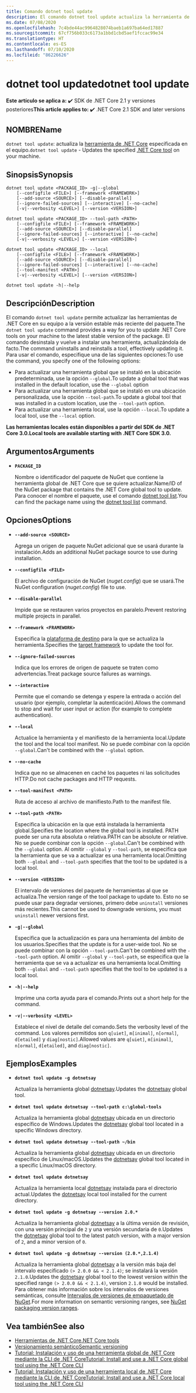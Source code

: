 ```yaml
---
title: Comando dotnet tool update
description: El comando dotnet tool update actualiza la herramienta de .NET Core en su equipo.
ms.date: 07/08/2020
ms.openlocfilehash: 7c4bde44ac9964828074baeb1a697ba64ed17887
ms.sourcegitcommit: 67cf756b033c6173a1bbd1cbd5aef1fccac99e34
ms.translationtype: HT
ms.contentlocale: es-ES
ms.lasthandoff: 07/10/2020
ms.locfileid: "86226626"
---
```

# <a name="dotnet-tool-update"></a><span data-ttu-id="6785e-103">dotnet tool update</span><span class="sxs-lookup"><span data-stu-id="6785e-103">dotnet tool update</span></span>

<span data-ttu-id="6785e-104">**Este artículo se aplica a:** ✔️ SDK de .NET Core 2.1 y versiones posteriores</span><span class="sxs-lookup"><span data-stu-id="6785e-104">**This article applies to:** ✔️ .NET Core 2.1 SDK and later versions</span></span>

## <a name="name"></a><span data-ttu-id="6785e-105">NOMBRE</span><span class="sxs-lookup"><span data-stu-id="6785e-105">Name</span></span>

<span data-ttu-id="6785e-106">`dotnet tool update`: actualiza la [herramienta de .NET Core](global-tools.md) especificada en el equipo.</span><span class="sxs-lookup"><span data-stu-id="6785e-106">`dotnet tool update` - Updates the specified [.NET Core tool](global-tools.md) on your machine.</span></span>

## <a name="synopsis"></a><span data-ttu-id="6785e-107">Sinopsis</span><span class="sxs-lookup"><span data-stu-id="6785e-107">Synopsis</span></span>

```dotnetcli
dotnet tool update <PACKAGE_ID> -g|--global
    [--configfile <FILE>] [--framework <FRAMEWORK>]
    [--add-source <SOURCE>] [--disable-parallel]
    [--ignore-failed-sources] [--interactive] [--no-cache]
    [-v|--verbosity <LEVEL>] [--version <VERSION>]

dotnet tool update <PACKAGE_ID> --tool-path <PATH>
    [--configfile <FILE>] [--framework <FRAMEWORK>]
    [--add-source <SOURCE>] [--disable-parallel]
    [--ignore-failed-sources] [--interactive] [--no-cache]
    [-v|--verbosity <LEVEL>] [--version <VERSION>]

dotnet tool update <PACKAGE_ID> --local
    [--configfile <FILE>] [--framework <FRAMEWORK>]
    [--add-source <SOURCE>] [--disable-parallel]
    [--ignore-failed-sources] [--interactive] [--no-cache]
    [--tool-manifest <PATH>]
    [-v|--verbosity <LEVEL>] [--version <VERSION>]

dotnet tool update -h|--help
```

## <a name="description"></a><span data-ttu-id="6785e-108">Descripción</span><span class="sxs-lookup"><span data-stu-id="6785e-108">Description</span></span>

<span data-ttu-id="6785e-109">El comando `dotnet tool update` permite actualizar las herramientas de .NET Core en su equipo a la versión estable más reciente del paquete.</span><span class="sxs-lookup"><span data-stu-id="6785e-109">The `dotnet tool update` command provides a way for you to update .NET Core tools on your machine to the latest stable version of the package.</span></span> <span data-ttu-id="6785e-110">El comando desinstala y vuelve a instalar una herramienta, actualizándola de facto.</span><span class="sxs-lookup"><span data-stu-id="6785e-110">The command uninstalls and reinstalls a tool, effectively updating it.</span></span> <span data-ttu-id="6785e-111">Para usar el comando, especifique una de las siguientes opciones:</span><span class="sxs-lookup"><span data-stu-id="6785e-111">To use the command, you specify one of the following options:</span></span>

* <span data-ttu-id="6785e-112">Para actualizar una herramienta global que se instaló en la ubicación predeterminada, use la opción `--global`.</span><span class="sxs-lookup"><span data-stu-id="6785e-112">To update a global tool that was installed in the default location, use the `--global` option</span></span>
* <span data-ttu-id="6785e-113">Para actualizar una herramienta global que se instaló en una ubicación personalizada, use la opción `--tool-path`.</span><span class="sxs-lookup"><span data-stu-id="6785e-113">To update a global tool that was installed in a custom location, use the `--tool-path` option.</span></span>
* <span data-ttu-id="6785e-114">Para actualizar una herramienta local, use la opción `--local`.</span><span class="sxs-lookup"><span data-stu-id="6785e-114">To update a local tool, use the `--local` option.</span></span>

<span data-ttu-id="6785e-115">**Las herramientas locales están disponibles a partir del SDK de .NET Core 3.0.**</span><span class="sxs-lookup"><span data-stu-id="6785e-115">**Local tools are available starting with .NET Core SDK 3.0.**</span></span>

## <a name="arguments"></a><span data-ttu-id="6785e-116">Argumentos</span><span class="sxs-lookup"><span data-stu-id="6785e-116">Arguments</span></span>

- **`PACKAGE_ID`**

  <span data-ttu-id="6785e-117">Nombre o identificador del paquete de NuGet que contiene la herramienta global de .NET Core que se quiere actualizar.</span><span class="sxs-lookup"><span data-stu-id="6785e-117">Name/ID of the NuGet package that contains the .NET Core global tool to update.</span></span> <span data-ttu-id="6785e-118">Para conocer el nombre el paquete, use el comando [dotnet tool list](dotnet-tool-list.md).</span><span class="sxs-lookup"><span data-stu-id="6785e-118">You can find the package name using the [dotnet tool list](dotnet-tool-list.md) command.</span></span>

## <a name="options"></a><span data-ttu-id="6785e-119">Opciones</span><span class="sxs-lookup"><span data-stu-id="6785e-119">Options</span></span>

- **`--add-source <SOURCE>`**

  <span data-ttu-id="6785e-120">Agrega un origen de paquete NuGet adicional que se usará durante la instalación.</span><span class="sxs-lookup"><span data-stu-id="6785e-120">Adds an additional NuGet package source to use during installation.</span></span>

- **`--configfile <FILE>`**

  <span data-ttu-id="6785e-121">El archivo de configuración de NuGet (*nuget.config*) que se usará.</span><span class="sxs-lookup"><span data-stu-id="6785e-121">The NuGet configuration (*nuget.config*) file to use.</span></span>

- **`--disable-parallel`**

  <span data-ttu-id="6785e-122">Impide que se restauren varios proyectos en paralelo.</span><span class="sxs-lookup"><span data-stu-id="6785e-122">Prevent restoring multiple projects in parallel.</span></span>

- **`--framework <FRAMEWORK>`**

  <span data-ttu-id="6785e-123">Especifica la [plataforma de destino](../../standard/frameworks.md) para la que se actualiza la herramienta.</span><span class="sxs-lookup"><span data-stu-id="6785e-123">Specifies the [target framework](../../standard/frameworks.md) to update the tool for.</span></span>

- **`--ignore-failed-sources`**

  <span data-ttu-id="6785e-124">Indica que los errores de origen de paquete se traten como advertencias.</span><span class="sxs-lookup"><span data-stu-id="6785e-124">Treat package source failures as warnings.</span></span>

- **`--interactive`**

  <span data-ttu-id="6785e-125">Permite que el comando se detenga y espere la entrada o acción del usuario (por ejemplo, completar la autenticación).</span><span class="sxs-lookup"><span data-stu-id="6785e-125">Allows the command to stop and wait for user input or action (for example to complete authentication).</span></span>

- **`--local`**

  <span data-ttu-id="6785e-126">Actualice la herramienta y el manifiesto de la herramienta local.</span><span class="sxs-lookup"><span data-stu-id="6785e-126">Update the tool and the local tool manifest.</span></span> <span data-ttu-id="6785e-127">No se puede combinar con la opción `--global`.</span><span class="sxs-lookup"><span data-stu-id="6785e-127">Can't be combined with the `--global` option.</span></span>

- **`--no-cache`**

  <span data-ttu-id="6785e-128">Indica que no se almacenen en caché los paquetes ni las solicitudes HTTP.</span><span class="sxs-lookup"><span data-stu-id="6785e-128">Do not cache packages and HTTP requests.</span></span>

- **`--tool-manifest <PATH>`**

  <span data-ttu-id="6785e-129">Ruta de acceso al archivo de manifiesto.</span><span class="sxs-lookup"><span data-stu-id="6785e-129">Path to the manifest file.</span></span>

- **`--tool-path <PATH>`**

  <span data-ttu-id="6785e-130">Especifica la ubicación en la que está instalada la herramienta global.</span><span class="sxs-lookup"><span data-stu-id="6785e-130">Specifies the location where the global tool is installed.</span></span> <span data-ttu-id="6785e-131">PATH puede ser una ruta absoluta o relativa.</span><span class="sxs-lookup"><span data-stu-id="6785e-131">PATH can be absolute or relative.</span></span> <span data-ttu-id="6785e-132">No se puede combinar con la opción `--global`.</span><span class="sxs-lookup"><span data-stu-id="6785e-132">Can't be combined with the `--global` option.</span></span> <span data-ttu-id="6785e-133">Al omitir `--global` y `--tool-path`, se especifica que la herramienta que se va a actualizar es una herramienta local.</span><span class="sxs-lookup"><span data-stu-id="6785e-133">Omitting both `--global` and `--tool-path` specifies that the tool to be updated is a local tool.</span></span>

- **`--version <VERSION>`**

  <span data-ttu-id="6785e-134">El intervalo de versiones del paquete de herramientas al que se actualiza.</span><span class="sxs-lookup"><span data-stu-id="6785e-134">The version range of the tool package to update to.</span></span> <span data-ttu-id="6785e-135">Esto no se puede usar para degradar versiones, primero debe `uninstall` versiones más recientes.</span><span class="sxs-lookup"><span data-stu-id="6785e-135">This cannot be used to downgrade versions, you must `uninstall` newer versions first.</span></span>

- **`-g|--global`**

  <span data-ttu-id="6785e-136">Especifica que la actualización es para una herramienta del ámbito de los usuarios.</span><span class="sxs-lookup"><span data-stu-id="6785e-136">Specifies that the update is for a user-wide tool.</span></span> <span data-ttu-id="6785e-137">No se puede combinar con la opción `--tool-path`.</span><span class="sxs-lookup"><span data-stu-id="6785e-137">Can't be combined with the `--tool-path` option.</span></span> <span data-ttu-id="6785e-138">Al omitir `--global` y `--tool-path`, se especifica que la herramienta que se va a actualizar es una herramienta local.</span><span class="sxs-lookup"><span data-stu-id="6785e-138">Omitting both `--global` and `--tool-path` specifies that the tool to be updated is a local tool.</span></span>

- **`-h|--help`**

  <span data-ttu-id="6785e-139">Imprime una corta ayuda para el comando.</span><span class="sxs-lookup"><span data-stu-id="6785e-139">Prints out a short help for the command.</span></span>

- **`-v|--verbosity <LEVEL>`**

  <span data-ttu-id="6785e-140">Establece el nivel de detalle del comando.</span><span class="sxs-lookup"><span data-stu-id="6785e-140">Sets the verbosity level of the command.</span></span> <span data-ttu-id="6785e-141">Los valores permitidos son `q[uiet]`, `m[inimal]`, `n[ormal]`, `d[etailed]` y `diag[nostic]`.</span><span class="sxs-lookup"><span data-stu-id="6785e-141">Allowed values are `q[uiet]`, `m[inimal]`, `n[ormal]`, `d[etailed]`, and `diag[nostic]`.</span></span>

## <a name="examples"></a><span data-ttu-id="6785e-142">Ejemplos</span><span class="sxs-lookup"><span data-stu-id="6785e-142">Examples</span></span>

- **`dotnet tool update -g dotnetsay`**

  <span data-ttu-id="6785e-143">Actualiza la herramienta global [dotnetsay](https://www.nuget.org/packages/dotnetsay/).</span><span class="sxs-lookup"><span data-stu-id="6785e-143">Updates the [dotnetsay](https://www.nuget.org/packages/dotnetsay/) global tool.</span></span>

- **`dotnet tool update dotnetsay --tool-path c:\global-tools`**

  <span data-ttu-id="6785e-144">Actualiza la herramienta global [dotnetsay](https://www.nuget.org/packages/dotnetsay/) ubicada en un directorio específico de Windows.</span><span class="sxs-lookup"><span data-stu-id="6785e-144">Updates the [dotnetsay](https://www.nuget.org/packages/dotnetsay/) global tool located in a specific Windows directory.</span></span>

- **`dotnet tool update dotnetsay --tool-path ~/bin`**

  <span data-ttu-id="6785e-145">Actualiza la herramienta global [dotnetsay](https://www.nuget.org/packages/dotnetsay/) ubicada en un directorio específico de Linux/macOS.</span><span class="sxs-lookup"><span data-stu-id="6785e-145">Updates the [dotnetsay](https://www.nuget.org/packages/dotnetsay/) global tool located in a specific Linux/macOS directory.</span></span>

- **`dotnet tool update dotnetsay`**

  <span data-ttu-id="6785e-146">Actualiza la herramienta local [dotnetsay](https://www.nuget.org/packages/dotnetsay/) instalada para el directorio actual.</span><span class="sxs-lookup"><span data-stu-id="6785e-146">Updates the [dotnetsay](https://www.nuget.org/packages/dotnetsay/) local tool installed for the current directory.</span></span>

- **`dotnet tool update -g dotnetsay --version 2.0.*`**

  <span data-ttu-id="6785e-147">Actualiza la herramienta global [dotnetsay](https://www.nuget.org/packages/dotnetsay/) a la última versión de revisión, con una versión principal de `2` y una versión secundaria de `0`.</span><span class="sxs-lookup"><span data-stu-id="6785e-147">Updates the [dotnetsay](https://www.nuget.org/packages/dotnetsay/) global tool to the latest patch version, with a major version of `2`, and a minor version of `0`.</span></span>

- **`dotnet tool update -g dotnetsay --version (2.0.*,2.1.4)`**

  <span data-ttu-id="6785e-148">Actualiza la herramienta global [dotnetsay](https://www.nuget.org/packages/dotnetsay/) a la versión más baja del intervalo especificado `(> 2.0.0 && < 2.1.4)`; se instalará la versión `2.1.0`.</span><span class="sxs-lookup"><span data-stu-id="6785e-148">Updates the [dotnetsay](https://www.nuget.org/packages/dotnetsay/) global tool to the lowest version within the specified range `(> 2.0.0 && < 2.1.4)`, version `2.1.0` would be installed.</span></span> <span data-ttu-id="6785e-149">Para obtener más información sobre los intervalos de versiones semánticas, consulte [Intervalos de versiones de empaquetado de NuGet](/nuget/concepts/package-versioning#version-ranges).</span><span class="sxs-lookup"><span data-stu-id="6785e-149">For more information on semantic versioning ranges, see [NuGet packaging version ranges](/nuget/concepts/package-versioning#version-ranges).</span></span>

## <a name="see-also"></a><span data-ttu-id="6785e-150">Vea también</span><span class="sxs-lookup"><span data-stu-id="6785e-150">See also</span></span>

- [<span data-ttu-id="6785e-151">Herramientas de .NET Core</span><span class="sxs-lookup"><span data-stu-id="6785e-151">.NET Core tools</span></span>](global-tools.md)
- [<span data-ttu-id="6785e-152">Versionamiento semántico</span><span class="sxs-lookup"><span data-stu-id="6785e-152">Semantic versioning</span></span>](https://semver.org)
- [<span data-ttu-id="6785e-153">Tutorial: Instalación y uso de una herramienta global de .NET Core mediante la CLI de .NET Core</span><span class="sxs-lookup"><span data-stu-id="6785e-153">Tutorial: Install and use a .NET Core global tool using the .NET Core CLI</span></span>](global-tools-how-to-use.md)
- [<span data-ttu-id="6785e-154">Tutorial: Instalación y uso de una herramienta local de .NET Core mediante la CLI de .NET Core</span><span class="sxs-lookup"><span data-stu-id="6785e-154">Tutorial: Install and use a .NET Core local tool using the .NET Core CLI</span></span>](local-tools-how-to-use.md)

